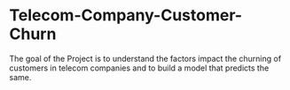 # Telecom-Company-Customer-Churn
The goal of the Project is to understand the factors impact the churning of customers in telecom companies and to build a model that predicts the same.
